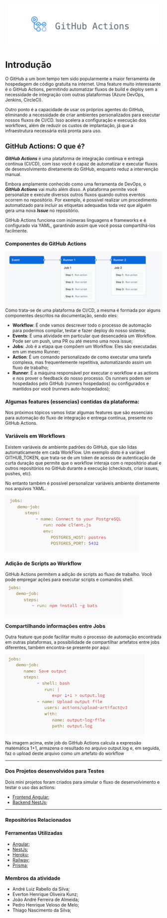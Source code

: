 ![GitHub Actions imagem cabeçalho](./img/image.png)

# Introdução

O GitHub a um bom tempo tem sido popularmente a maior ferramenta de hospedagem de código gratuita na internet. Uma feature muito interessante é o GitHub Actions, permitindo automatizar fluxos de build e deploy sem a necessidade de integração com outras plataformas (Azure DevOps, Jenkins, CircleCI).

Outro ponto é a capacidade de usar os próprios agentes do GitHub, eliminando a necessidade de criar ambientes personalizados para executar nossos fluxos de CI/CD. Isso acelera a configuração e execução dos workflows, além de reduzir os custos de implantação, já que a infraestrutura necessária está pronta para uso.

## GitHub Actions: O que é?

***GitHub Actions*** é uma plataforma de integração contínua e entrega contínua (CI/CD), com isso você é capaz de automatizar e executar fluxos de desenvolvimento diretamente do GitHub, enquanto reduz a intervenção manual.

Embora amplamente conhecido como uma ferramenta de DevOps, o ***GitHub Actions*** vai muito além disso. A plataforma permite você personalize e execute diversos outros fluxos quando outros eventos ocorrem no repositório. Por exemplo, é possível realizar um procedimento automatizado para incluir as etiquetas adequadas toda vez que alguém gera uma nova ***Issue*** no repositório.

GitHub Actions funciona com inúmeras linguagens e frameworks e é configurado via YAML, garantindo assim que você possa compartilhá-los facilmente.

### Componentes do GitHub Actions
![alt text](./img/github-actions-components.png)
Como trata-se de uma plataforma de CI/CD, a mesma é formada por alguns componentes descritos na documentação, sendo eles:

 - **Workflow**: É onde vamos descrever todo o processo de automação para podermos compilar, testar e fazer deploy do nosso sistema;
 - **Events**: É uma atividade em particular que desencadeia um Workflow. Pode ser um push, uma PR ou até mesmo uma nova issue;
 - **Jobs**: Job é a etapa que compõem um Workflow. Eles são executadas em um mesmo Runner;
 - **Action**:  É um comando personalizado de como executar uma tarefa complexa, mas frequentemente repetitiva, automatizando assim um fluxo de trabalho;
 - **Runner**: É a máquina responsável por executar o workflow e as actions e nos prover o feedback do nosso processo. Os runners podem ser hospedados pelo GitHub (runners hospedados) ou configurados e mantidos por você (runners auto-hospedados);

### Algumas features (essencias) contidas da plataforma:

Nos próximos tópicos vamos listar algumas features que são essenciais para automação do fluxo de integração e entrega contínua, presente no GitHub Actions.

### Variáveis em Workflows

Existem variáveis de ambiente padrões do GitHub, que são lidas automaticamente em cada WorkFlow. Um exemplo disto é a variável GITHUB_TOKEN, que trata-se de um token de acesso de autenticação de curta duração que permite que o workflow interaja com o repositório atual e outros repositórios no GitHub durante a execução (checkouts, criar issues, pushes, etc).

No entanto também é possível personalizar variáveis ambiente diretamente nos arquivos YAML.

![Definindo variáveis de ambiente em um workflow](./img/variable-in-workflows.png)

### Adição de Scripts ao Workflow

GitHub Actions permitem a adição de scripts ao fluxo de trabalho. Você pode empregar ações para executar scripts e comandos shell.
![Rodando npm install em um job](./img/script-github-actions.png)

### Compartilhando informações entre Jobs

Outra feature que pode facilitar muito o processo de automação encontrada em outras plataformas, a possibilidade de compartilhar artefatos entre jobs diferentes, também encontra-se presente por aqui:

![Preservando dado entre jobs](./img/sharing-data-jobs.png)

Na imagem acima, este job do GitHub Actions calcula a expressão matemática 1+1, armazena o resultado no arquivo output.log e, em seguida, faz o upload deste arquivo como um artefato do workflow
________________________________

### Dos Projetos desenvolvidos para Testes

Dois mini projetos foram criados para simular o fluxo de desenvolvimento e testar o uso das actions:

 - [Frontend Angular](https://github.com/biduco07/IFMT-Devops-AOMS);
 - [Backend NestJs](https://github.com/tonkunz/ifmt-articles-api);

<!-- ### Criando nossa primeira pipeline no GitHub Actions

Lorem Ipsum is simply dummy text of the printing and typesetting industry.

### Iniciando configurações

### Rodando os arquivos -->

________
### Repositórios Relacionados



### Ferramentas Utilizadas

 - [Angular](https://angular.dev/);
 - [NestJs](https://nestjs.com/);
 - [Heroku](https://dashboard.heroku.com/);
 - [Railway](https://railway.app/);
 - [Prisma](https://www.prisma.io/);

 ### Membros da atividade

- André Luiz Rabello da Silva;
- Everton Henrique Oliveira Kunz;
- João André Ferreira de Almeida;
- Pedro Henrique Veloso de Melo;
- Thiago Nascimento da Silva;